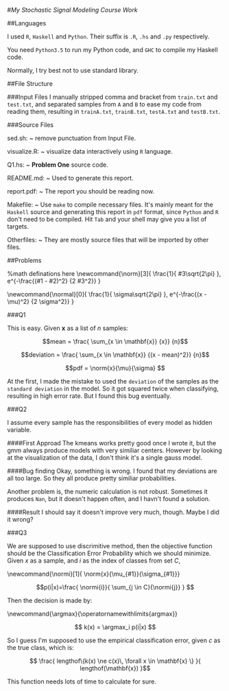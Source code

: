 #*My Stochastic Signal Modeling Course Work*


##Languages

I used `R`, `Haskell` and `Python`.
Their suffix is `.R`, `.hs` and `.py`
respectively.

You need `Python3.5` to run my Python code, and
`GHC` to compile my Haskell code.

Normally, I try best not to use standard library.

##File Structure

###Input Files
I manually stripped comma and bracket from
`train.txt` and `test.txt`, and separated
samples from `A` and `B` to ease my code from
reading them, resulting in `trainA.txt`,
`trainB.txt`, `testA.txt` and `testB.txt`.

###Source Files

sed.sh:
~ remove punctuation from Input File.

visualize.R:
~ visualize data interactively using `R` language.

Q1.hs:
~ **Problem One** source code.

README.md:
~ Used to generate this report.

report.pdf:
~ The report you should be reading now.

Makefile:
~ Use `make` to compile necessary files. It's
mainly meant for the `Haskell` source and generating
this report in `pdf` format, since `Python`
and `R` don't need to be compiled.
Hit `Tab` and your
shell may give you a list of targets.

Otherfiles:
~ They are mostly source files that will be imported by other files.


##Problems

%math definations here
\newcommand{\norm}[3]{
  \frac{1}{
#3\sqrt{2\pi}
}\,
e^{-\frac{(#1 - #2)^2}
  {2 #3^2}}
  }

\newcommand{\normal}[0]{
\frac{1}{
\sigma\sqrt{2\pi}
}\,
e^{-\frac{(x - \mu)^2}
  {2 \sigma^2}}
}

###Q1

This is easy. Given $\mathbf{x}$ as a list of  $n$ samples:

$$mean = \frac{
\sum_{x \in \mathbf{x}}
	{x}}
{n}$$


$$deviation = \frac{
\sum_{x \in \mathbf{x}}
	{(x - mean)^2}}
{n}$$



$$pdf = 
\norm{x}{\mu}{\sigma}
$$

At the first, I made the mistake to used the `deviation`
of the samples
as the `standard deviation` in the model.
So it got squared twice when classifying,
resulting in high error rate. But I found this bug eventually.

###Q2

I assume every sample has the responsibilities of every model as hidden variable.


####First Approad
The kmeans works pretty good once I wrote it,
but the gmm always produce models with very similiar centers.
However by looking at the visualization of the data, I don't
think it's a single gauss model.

####Bug finding
Okay, something is wrong. I found that my deviations are all too large. So they all produce pretty
similiar probabilities.

Another problem is, the numeric calculation is not robust. Sometimes it produces `Nan`, but it
doesn't happen often, and I havn't found a solution.

####Result
I should say it doesn't improve very much, though. Maybe I did it wrong?


###Q3

We are supposed to use discrimitive method, then the objective function should be
the Classification Error Probability which we should minimize.
Given $x$ as a sample, and $i$ as the index of classes from set $C$,

\newcommand{\normi}[1]{
  \norm{x}{\mu_{#1}}{\sigma_{#1}}}

$$p(i|x)=\frac{
  \normi{i}}{
  \sum_{j \in C}{\normi{j}}
}
$$

Then the decision is made by:

\newcommand{\argmax}{\operatornamewithlimits{argmax}}

$$
k(x) = \argmax_i p(i|x)
$$

So I guess I'm supposed to use
the empirical classification error,
given $c$ as the true class,
which is:

$$
\frac{
lengthof\{k(x) \ne c(x)\, \forall x \in \mathbf{x}  \}
}{
lengthof(\mathbf{x})
}$$

This function needs lots of time to calculate for sure.
